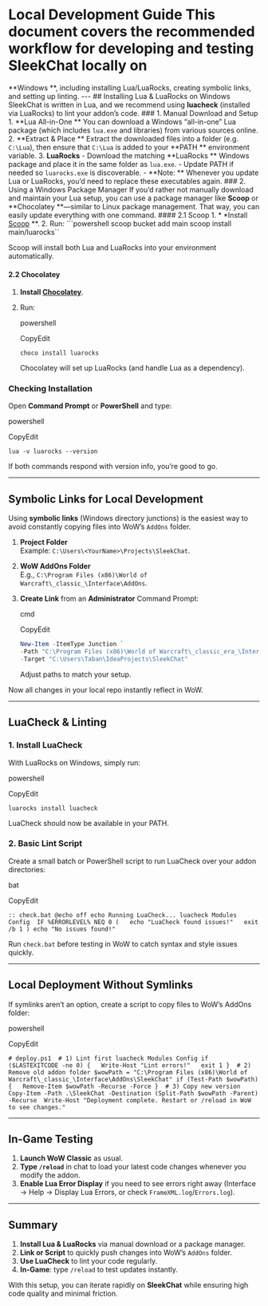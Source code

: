 # Local Development Guide  This document covers the recommended workflow for developing and testing SleekChat locally on
**Windows
**, including installing Lua/LuaRocks, creating symbolic links, and setting up linting. --- ## Installing Lua & LuaRocks on Windows  SleekChat is written in Lua, and we recommend using
**luacheck** (installed via LuaRocks) to lint your addon’s code. ### 1. Manual Download and Setup 1. **Lua All-in-One
**      You can download a Windows “all-in-one” Lua package (which includes
`lua.exe` and libraries) from various sources online. 2. **Extract & Place
**      Extract the downloaded files into a folder (e.g. `C:\Lua`), then ensure that `C:\Lua` is added to your **PATH
** environment variable. 3. **LuaRocks**      - Download the matching **LuaRocks
** Windows package and place it in the same folder as `lua.exe`. - Update PATH if needed so
`luarocks.exe` is discoverable. - **Note:
** Whenever you update Lua or LuaRocks, you’d need to replace these executables again. ### 2. Using a Windows Package Manager If you’d rather not manually download and maintain your Lua setup, you can use a package manager like
**Scoop** or **Chocolatey
**—similar to Linux package management. That way, you can easily update everything with one command. #### 2.1 Scoop 1. *
*Install [Scoop](https://scoop.sh/)
**. 2. Run:    ```powershell    scoop bucket add main    scoop install main/luarocks``

Scoop will install both Lua and LuaRocks into your environment automatically.

#### 2.2 Chocolatey

1. **Install [Chocolatey](https://chocolatey.org/)**.
2. Run:

   powershell

   CopyEdit

   `choco install luarocks`

   Chocolatey will set up LuaRocks (and handle Lua as a dependency).

### Checking Installation

Open **Command Prompt** or **PowerShell** and type:

powershell

CopyEdit

`lua -v luarocks --version`

If both commands respond with version info, you’re good to go.

* * *

Symbolic Links for Local Development
------------------------------------

Using **symbolic links** (Windows directory junctions) is the easiest way to avoid constantly copying files into WoW’s
`AddOns` folder.

1. **Project Folder**  
   Example: `C:\Users\<YourName>\Projects\SleekChat`.
2. **WoW AddOns Folder**  
   E.g., `C:\Program Files (x86)\World of Warcraft\_classic_\Interface\AddOns`.
3. **Create Link** from an **Administrator** Command Prompt:

   cmd

   CopyEdit

   ```powershell
   New-Item -ItemType Junction `
   -Path "C:\Program Files (x86)\World of Warcraft\_classic_era_\Interface\AddOns\SleekChat" `
   -Target "C:\Users\Taban\IdeaProjects\SleekChat"
   ```

   Adjust paths to match your setup.

Now all changes in your local repo instantly reflect in WoW.

* * *

LuaCheck & Linting
------------------

### 1\. Install LuaCheck

With LuaRocks on Windows, simply run:

powershell

CopyEdit

`luarocks install luacheck`

LuaCheck should now be available in your PATH.

### 2\. Basic Lint Script

Create a small batch or PowerShell script to run LuaCheck over your addon directories:

bat

CopyEdit

`:: check.bat @echo off echo Running LuaCheck... luacheck Modules Config  IF %ERRORLEVEL% NEQ 0 (   echo "LuaCheck found issues!"   exit /b 1 ) echo "No issues found!"`

Run `check.bat` before testing in WoW to catch syntax and style issues quickly.

* * *

Local Deployment Without Symlinks
---------------------------------

If symlinks aren’t an option, create a script to copy files to WoW’s AddOns folder:

powershell

CopyEdit

`# deploy.ps1  # 1) Lint first luacheck Modules Config if ($LASTEXITCODE -ne 0) {   Write-Host "Lint errors!"   exit 1 }  # 2) Remove old addon folder $wowPath = "C:\Program Files (x86)\World of Warcraft\_classic_\Interface\AddOns\SleekChat" if (Test-Path $wowPath) {   Remove-Item $wowPath -Recurse -Force }  # 3) Copy new version Copy-Item -Path .\SleekChat -Destination (Split-Path $wowPath -Parent) -Recurse  Write-Host "Deployment complete. Restart or /reload in WoW to see changes."`

* * *

In-Game Testing
---------------

1. **Launch WoW Classic** as usual.
2. **Type `/reload`** in chat to load your latest code changes whenever you modify the addon.
3. **Enable Lua Error Display** if you need to see errors right away (Interface → Help → Display Lua Errors, or check
   `FrameXML.log`/`Errors.log`).

* * *

Summary
-------

1. **Install Lua & LuaRocks** via manual download or a package manager.
2. **Link or Script** to quickly push changes into WoW’s `AddOns` folder.
3. **Use LuaCheck** to lint your code regularly.
4. **In-Game**: type `/reload` to test updates instantly.

With this setup, you can iterate rapidly on **SleekChat** while ensuring high code quality and minimal friction.
